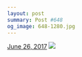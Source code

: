 ```yaml
---
layout: post
summary: Post #648
og_image: 648-1280.jpg
---
```


<p>
  <time><a href="/648">June 26, 2017</a></time>
  <a href="/648"><img src="{{ site.assets_url }}/648-640.jpg" srcset="{{ site.assets_url }}/648-320.jpg 320w, {{ site.assets_url }}/648-640.jpg 640w, {{ site.assets_url }}/648-960.jpg 960w, {{ site.assets_url }}/648-1280.jpg 1280w" sizes="(min-width: 700px) 50vw, calc(100vw - 2rem)" /></a>
</p>
